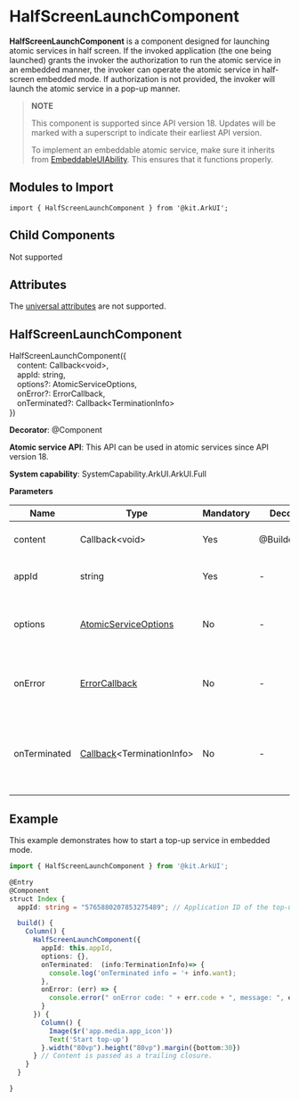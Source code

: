 # HalfScreenLaunchComponent

**HalfScreenLaunchComponent** is a component designed for launching atomic services in half screen. If the invoked application (the one being launched) grants the invoker the authorization to run the atomic service in an embedded manner, the invoker can operate the atomic service in half-screen embedded mode. If authorization is not provided, the invoker will launch the atomic service in a pop-up manner.

> **NOTE**
>
> This component is supported since API version 18. Updates will be marked with a superscript to indicate their earliest API version.
>
> To implement an embeddable atomic service, make sure it inherits from [EmbeddableUIAbility](../../apis-ability-kit/js-apis-app-ability-embeddableUIAbility.md). This ensures that it functions properly.

## Modules to Import

```
import { HalfScreenLaunchComponent } from '@kit.ArkUI';
```

## Child Components

Not supported

## Attributes
The [universal attributes](ts-component-general-attributes.md) are not supported.

## HalfScreenLaunchComponent

HalfScreenLaunchComponent({  
&emsp;content: Callback\<void>,  
&emsp;appId: string,  
&emsp;options?: AtomicServiceOptions,  
&emsp;onError?: ErrorCallback,  
&emsp;onTerminated?: Callback&lt;TerminationInfo&gt;   
  })

**Decorator**: \@Component

**Atomic service API**: This API can be used in atomic services since API version 18.

**System capability**: SystemCapability.ArkUI.ArkUI.Full

**Parameters**

| Name| Type| Mandatory| Decorator| Description|
| -------- | -------- | -------- | -------- | -------- |
| content | Callback\<void> | Yes| \@BuilderParam | Content displayed in the component.|
| appId | string | Yes| - | Application ID for the atomic service.|
| options | [AtomicServiceOptions](../../apis-ability-kit/js-apis-app-ability-atomicServiceOptions.md) | No| - | Parameters for starting the atomic service. The default value is empty.|
| onError |[ErrorCallback](../../apis-basic-services-kit/js-apis-base.md#errorcallback) | No| - | Invoked when an error occurs during the running of the atomic service.|
| onTerminated | [Callback](../../apis-basic-services-kit/js-apis-base.md#callback)\<TerminationInfo> | No| - |  Callback used to return the result of the atomic service. The input parameter is of type **TerminationInfo**.|

## Example

This example demonstrates how to start a top-up service in embedded mode.

```ts
import { HalfScreenLaunchComponent } from '@kit.ArkUI';

@Entry
@Component
struct Index {
  appId: string = "5765880207853275489"; // Application ID of the top-up service

  build() {
    Column() {
      HalfScreenLaunchComponent({
        appId: this.appId,
        options: {},
        onTerminated:  (info:TerminationInfo)=> {
          console.log('onTerminated info = '+ info.want);
        },
        onError: (err) => {
          console.error(" onError code: " + err.code + ", message: ", err.message);
        }
      }) {
        Column() {
          Image($r('app.media.app_icon'))
          Text('Start top-up')
        }.width("80vp").height("80vp").margin({bottom:30})
      } // Content is passed as a trailing closure.
    }
  }

}
```
